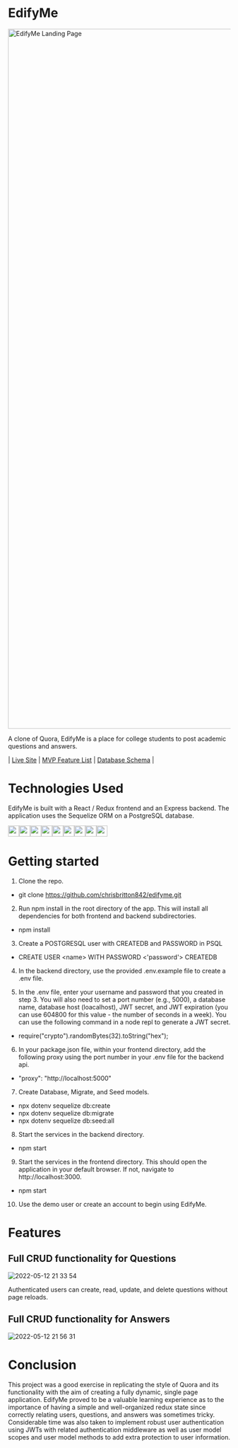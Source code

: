 # EdifyMe
<img width="1583" alt="EdifyMe Landing Page" src="https://user-images.githubusercontent.com/81934894/168183734-cfe935a2-d5f5-4907-b73b-6cad8545c5a5.png">

A clone of Quora, EdifyMe is a place for college students to post academic questions and answers.

| [Live Site](https://edifyme.herokuapp.com/) | [MVP Feature List](https://github.com/chrisbritton842/edifyme/wiki/MVP-Feature-List) | [Database Schema](https://github.com/chrisbritton842/edifyme/wiki/Database-Schema) |

# Technologies Used

EdifyMe is built with a React / Redux frontend and an Express backend. The application uses the Sequelize ORM on a PostgreSQL database.

<img src="https://user-images.githubusercontent.com/81934894/167922066-3a466e42-731b-4bdf-98b4-8b9971991ad2.svg" width="25" height="25"><img src="https://user-images.githubusercontent.com/81934894/167921070-fc1ea1c2-195e-4ff1-8256-876145615140.svg" width="25" height="25"><img src="https://user-images.githubusercontent.com/81934894/167923126-4e788245-c2be-41d9-82b6-7c5110c1b214.svg" width="25" height="25"><img src="https://user-images.githubusercontent.com/81934894/167939319-40ad331b-5718-4d67-a410-ed75adfffebd.svg" width="25" height="25"><img src="https://user-images.githubusercontent.com/81934894/167940488-b4fd2129-f1a2-4a3f-bc48-437e5c7e3315.svg" width="25" height="25"><img src="https://user-images.githubusercontent.com/81934894/167940850-cd9b586d-7e4b-4a44-8665-c1aa80c6c348.svg" width="25" height="25"><img src="https://user-images.githubusercontent.com/81934894/167941258-11a0b456-b4f6-44ab-b984-7665ab3090f7.svg" width="25" height="25"><img src="https://user-images.githubusercontent.com/81934894/167941591-88b41548-0f6b-4d81-862e-624836326836.svg" width="25" height="25"><img src="https://user-images.githubusercontent.com/81934894/167941934-d8a97a26-1cfc-41d6-b997-10950331528e.svg" width="25" height="25">

# Getting started
1. Clone the repo.
* git clone https://github.com/chrisbritton842/edifyme.git

2. Run npm install in the root directory of the app. This will install all dependencies for both frontend and backend subdirectories.
* npm install

3. Create a POSTGRESQL user with CREATEDB and PASSWORD in PSQL
* CREATE USER \<name> WITH PASSWORD <'password'> CREATEDB
  
4. In the backend directory, use the provided .env.example file to create a .env file.
  
5. In the .env file, enter your username and password that you created in step 3. You will also need to set a port number (e.g., 5000), a database name, database host (loacalhost), JWT secret, and JWT expiration (you can use 604800 for this value - the number of seconds in a week). You can use the following command in a node repl to generate a JWT secret.
  * require("crypto").randomBytes(32).toString("hex");
  
6. In your package.json file, within your frontend directory, add the following proxy using the port number in your .env file for the backend api.
  * "proxy": "http://localhost:5000"
  
7. Create Database, Migrate, and Seed models.
  * npx dotenv sequelize db:create
  * npx dotenv sequelize db:migrate
  * npx dotenv sequelize db:seed:all
  
8. Start the services in the backend directory.
  * npm start
  
9. Start the services in the frontend directory. This should open the application in your default browser. If not, navigate to http://localhost:3000.
  * npm start

10. Use the demo user or create an account to begin using EdifyMe.
  
# Features
## Full CRUD functionality for Questions

![2022-05-12 21 33 54](https://user-images.githubusercontent.com/81934894/168212012-ccab2719-becc-4a77-b7e3-beb4081ace08.gif)

Authenticated users can create, read, update, and delete questions without page reloads.
  
## Full CRUD functionality for Answers

![2022-05-12 21 56 31](https://user-images.githubusercontent.com/81934894/168214121-a06eb4e9-5792-48ca-ae99-6915ff06a85d.gif)

# Conclusion

This project was a good exercise in replicating the style of Quora and its functionality with the aim of creating a fully dynamic, single page application. EdifyMe proved to be a valuable learning experience as to the importance of having a simple and well-organized redux state since correctly relating users, questions, and answers was sometimes tricky. Considerable time was also taken to implement robust user authentication using JWTs with related authentication middleware as well as user model scopes and user model methods to add extra protection to user information.
